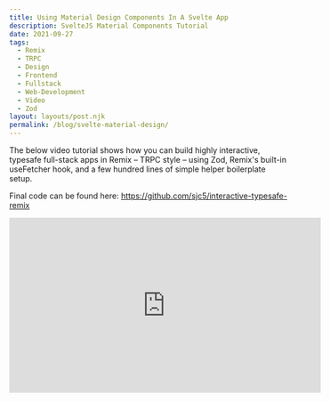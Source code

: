 ```yaml
---
title: Using Material Design Components In A Svelte App
description: SvelteJS Material Components Tutorial
date: 2021-09-27
tags:
  - Remix
  - TRPC
  - Design
  - Frontend
  - Fullstack
  - Web-Development
  - Video
  - Zod
layout: layouts/post.njk
permalink: /blog/svelte-material-design/
---
```


The below video tutorial shows how you can build highly interactive, typesafe full-stack apps in Remix – TRPC style – using Zod, Remix's built-in useFetcher hook, and a few hundred lines of simple helper boilerplate setup.

Final code can be found here: <a href="https://github.com/sjc5/interactive-typesafe-remix" target="_blank" rel="noreferrer">https://github.com/sjc5/interactive-typesafe-remix</a>

<div class="video-wrapper"><iframe width="560" height="315" src="https://www.youtube-nocookie.com/embed/w8fpyBiixdw" title="YouTube video player" frameborder="0" allow="accelerometer; autoplay; clipboard-write; encrypted-media; gyroscope; picture-in-picture" allowfullscreen class="youtube-embed"></iframe></div>
